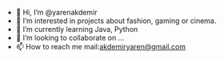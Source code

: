 - 👋 Hi, I’m @yarenakdemir
- 👀 I’m interested in projects about fashion, gaming or cinema. 
- 🌱 I’m currently learning Java, Python
- 💞️ I’m looking to collaborate on ...
- 📫 How to reach me mail:akdemiryaren@gmail.com

<!---
yarenakdemir/yarenakdemir is a ✨ special ✨ repository because its `README.md` (this file) appears on your GitHub profile.
You can click the Preview link to take a look at your changes.
--->
